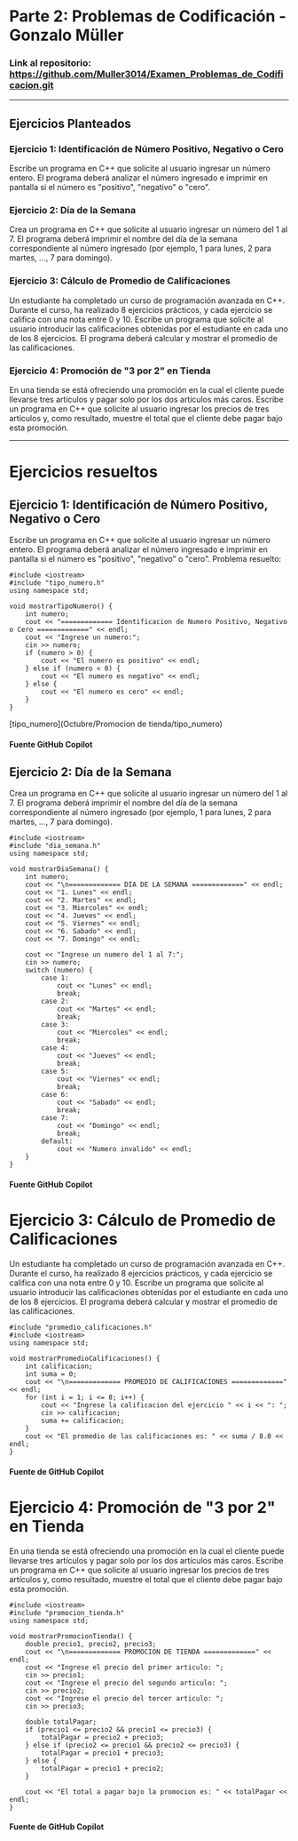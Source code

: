 # Parte 2: Problemas de Codificación - Gonzalo Müller

### Link al repositorio: https://github.com/Muller3014/Examen_Problemas_de_Codificacion.git

-----------------------------------

## Ejercicios Planteados

### Ejercicio 1: Identificación de Número Positivo, Negativo o Cero
Escribe un programa en C++ que solicite al usuario ingresar un número entero. El programa deberá analizar el número ingresado e imprimir en pantalla si el número es "positivo", "negativo" o "cero". 

### Ejercicio 2: Día de la Semana
Crea un programa en C++ que solicite al usuario ingresar un número del 1 al 7. El programa deberá imprimir el nombre del día de la semana correspondiente al número ingresado (por ejemplo, 1 para lunes, 2 para martes, ..., 7 para domingo). 

### Ejercicio 3: Cálculo de Promedio de Calificaciones
Un estudiante ha completado un curso de programación avanzada en C++. Durante el curso, ha realizado 8 ejercicios prácticos, y cada ejercicio se califica con una nota entre 0 y 10. Escribe un programa que solicite al usuario introducir las calificaciones obtenidas por el estudiante en cada uno de los 8 ejercicios. El programa deberá calcular y mostrar el promedio de las calificaciones. 

### Ejercicio 4: Promoción de "3 por 2" en Tienda
En una tienda se está ofreciendo una promoción en la cual el cliente puede llevarse tres artículos y pagar solo por los dos artículos más caros. Escribe un programa en C++ que solicite al usuario ingresar los precios de tres artículos y, como resultado, muestre el total que el cliente debe pagar bajo esta promoción.

-----------------------------------

# Ejercicios resueltos

## Ejercicio 1: Identificación de Número Positivo, Negativo o Cero
Escribe un programa en C++ que solicite al usuario ingresar un número entero. 
El programa deberá analizar el número ingresado e imprimir en pantalla si el número es "positivo", "negativo" o "cero".
Problema resuelto: 
```
#include <iostream>
#include "tipo_numero.h"
using namespace std;

void mostrarTipoNumero() {
    int numero;
    cout << "============= Identificacion de Numero Positivo, Negativo o Cero =============" << endl;
    cout << "Ingrese un numero:";
    cin >> numero;
    if (numero > 0) {
        cout << "El numero es positivo" << endl;
    } else if (numero < 0) {
        cout << "El numero es negativo" << endl;
    } else {
        cout << "El numero es cero" << endl;
    }
}
```
[tipo_numero](Octubre/Promocion de tienda/tipo_numero)

#### Fuente GitHub Copilot


## Ejercicio 2: Día de la Semana
Crea un programa en C++ que solicite al usuario ingresar un número del 1 al 7. El programa deberá imprimir el nombre del día de la semana correspondiente al número ingresado (por ejemplo, 1 para lunes, 2 para martes, ..., 7 para domingo). 
```
#include <iostream>
#include "dia_semana.h"
using namespace std;

void mostrarDiaSemana() {
    int numero;
    cout << "\n============= DIA DE LA SEMANA =============" << endl;
    cout << "1. Lunes" << endl;
    cout << "2. Martes" << endl;
    cout << "3. Miercoles" << endl;
    cout << "4. Jueves" << endl;
    cout << "5. Viernes" << endl;
    cout << "6. Sabado" << endl;
    cout << "7. Domingo" << endl;

    cout << "Ingrese un numero del 1 al 7:";
    cin >> numero;
    switch (numero) {
        case 1:
            cout << "Lunes" << endl;
            break;
        case 2:
            cout << "Martes" << endl;
            break;
        case 3:
            cout << "Miercoles" << endl;
            break;
        case 4:
            cout << "Jueves" << endl;
            break;
        case 5:
            cout << "Viernes" << endl;
            break;
        case 6:
            cout << "Sabado" << endl;
            break;
        case 7:
            cout << "Domingo" << endl;
            break;
        default:
            cout << "Numero invalido" << endl;
    }
}
```
#### Fuente GitHub Copilot

# Ejercicio 3: Cálculo de Promedio de Calificaciones
Un estudiante ha completado un curso de programación avanzada en C++. Durante el curso, ha realizado 8 ejercicios prácticos, y cada ejercicio se califica con una nota entre 0 y 10. Escribe un programa que solicite al usuario introducir las calificaciones obtenidas por el estudiante en cada uno de los 8 ejercicios. El programa deberá calcular y mostrar el promedio de las calificaciones. 
```
#include "promedio_calificaciones.h"
#include <iostream>
using namespace std;

void mostrarPromedioCalificaciones() {
    int calificacion;
    int suma = 0;
    cout << "\n============= PROMEDIO DE CALIFICACIONES =============" << endl;
    for (int i = 1; i <= 8; i++) {
        cout << "Ingrese la calificacion del ejercicio " << i << ": ";
        cin >> calificacion;
        suma += calificacion;
    }
    cout << "El promedio de las calificaciones es: " << suma / 8.0 << endl;
}
```
#### Fuente de GitHub Copilot

# Ejercicio 4: Promoción de "3 por 2" en Tienda
En una tienda se está ofreciendo una promoción en la cual el cliente puede llevarse tres artículos y pagar solo por los dos artículos más caros. Escribe un programa en C++ que solicite al usuario ingresar los precios de tres artículos y, como resultado, muestre el total que el cliente debe pagar bajo esta promoción.

```
#include <iostream>
#include "promocion_tienda.h"
using namespace std;

void mostrarPromocionTienda() {
    double precio1, precio2, precio3;
    cout << "\n============= PROMOCION DE TIENDA =============" << endl;
    cout << "Ingrese el precio del primer articulo: ";
    cin >> precio1;
    cout << "Ingrese el precio del segundo articulo: ";
    cin >> precio2;
    cout << "Ingrese el precio del tercer articulo: ";
    cin >> precio3;

    double totalPagar;
    if (precio1 <= precio2 && precio1 <= precio3) {
        totalPagar = precio2 + precio3;
    } else if (precio2 <= precio1 && precio2 <= precio3) {
        totalPagar = precio1 + precio3;
    } else {
        totalPagar = precio1 + precio2;
    }

    cout << "El total a pagar bajo la promocion es: " << totalPagar << endl;
}
```
#### Fuente de GitHub Copilot
